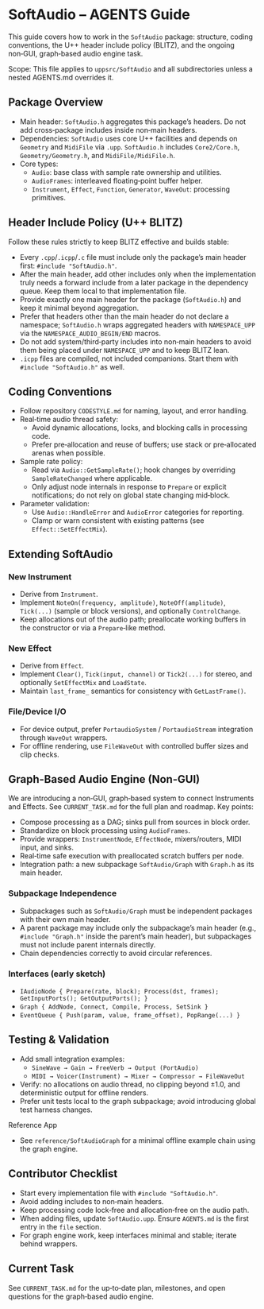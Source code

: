 # SoftAudio – AGENTS Guide

This guide covers how to work in the `SoftAudio` package: structure, coding conventions, the U++ header include policy (BLITZ), and the ongoing non‑GUI, graph‑based audio engine task.

Scope: This file applies to `uppsrc/SoftAudio` and all subdirectories unless a nested AGENTS.md overrides it.

## Package Overview

- Main header: `SoftAudio.h` aggregates this package’s headers. Do not add cross‑package includes inside non‑main headers.
- Dependencies: `SoftAudio` uses core U++ facilities and depends on `Geometry` and `MidiFile` via `.upp`. `SoftAudio.h` includes `Core2/Core.h`, `Geometry/Geometry.h`, and `MidiFile/MidiFile.h`.
- Core types:
  - `Audio`: base class with sample rate ownership and utilities.
  - `AudioFrames`: interleaved floating‑point buffer helper.
  - `Instrument`, `Effect`, `Function`, `Generator`, `WaveOut`: processing primitives.

## Header Include Policy (U++ BLITZ)

Follow these rules strictly to keep BLITZ effective and builds stable:

- Every `.cpp`/`.icpp`/`.c` file must include only the package’s main header first: `#include "SoftAudio.h"`.
- After the main header, add other includes only when the implementation truly needs a forward include from a later package in the dependency queue. Keep them local to that implementation file.
- Provide exactly one main header for the package (`SoftAudio.h`) and keep it minimal beyond aggregation.
- Prefer that headers other than the main header do not declare a namespace; `SoftAudio.h` wraps aggregated headers with `NAMESPACE_UPP` via the `NAMESPACE_AUDIO_BEGIN/END` macros.
- Do not add system/third‑party includes into non‑main headers to avoid them being placed under `NAMESPACE_UPP` and to keep BLITZ lean.
- `.icpp` files are compiled, not included companions. Start them with `#include "SoftAudio.h"` as well.

## Coding Conventions

- Follow repository `CODESTYLE.md` for naming, layout, and error handling.
- Real‑time audio thread safety:
  - Avoid dynamic allocations, locks, and blocking calls in processing code.
  - Prefer pre‑allocation and reuse of buffers; use stack or pre‑allocated arenas when possible.
- Sample rate policy:
  - Read via `Audio::GetSampleRate()`; hook changes by overriding `SampleRateChanged` where applicable.
  - Only adjust node internals in response to `Prepare` or explicit notifications; do not rely on global state changing mid‑block.
- Parameter validation:
  - Use `Audio::HandleError` and `AudioError` categories for reporting.
  - Clamp or warn consistent with existing patterns (see `Effect::SetEffectMix`).

## Extending SoftAudio

### New Instrument

- Derive from `Instrument`.
- Implement `NoteOn(frequency, amplitude)`, `NoteOff(amplitude)`, `Tick(...)` (sample or block versions), and optionally `ControlChange`.
- Keep allocations out of the audio path; preallocate working buffers in the constructor or via a `Prepare`‑like method.

### New Effect

- Derive from `Effect`.
- Implement `Clear()`, `Tick(input, channel)` or `Tick2(...)` for stereo, and optionally `SetEffectMix` and `LoadState`.
- Maintain `last_frame_` semantics for consistency with `GetLastFrame()`.

### File/Device I/O

- For device output, prefer `PortaudioSystem` / `PortaudioStream` integration through `WaveOut` wrappers.
- For offline rendering, use `FileWaveOut` with controlled buffer sizes and clip checks.

## Graph-Based Audio Engine (Non-GUI)

We are introducing a non‑GUI, graph‑based system to connect Instruments and Effects. See `CURRENT_TASK.md` for the full plan and roadmap. Key points:

- Compose processing as a DAG; sinks pull from sources in block order.
- Standardize on block processing using `AudioFrames`.
- Provide wrappers: `InstrumentNode`, `EffectNode`, mixers/routers, MIDI input, and sinks.
- Real‑time safe execution with preallocated scratch buffers per node.
- Integration path: a new subpackage `SoftAudio/Graph` with `Graph.h` as its main header.

### Subpackage Independence

- Subpackages such as `SoftAudio/Graph` must be independent packages with their own main header.
- A parent package may include only the subpackage’s main header (e.g., `#include "Graph.h"` inside the parent’s main header), but subpackages must not include parent internals directly.
- Chain dependencies correctly to avoid circular references.

### Interfaces (early sketch)

- `IAudioNode { Prepare(rate, block); Process(dst, frames); GetInputPorts(); GetOutputPorts(); }`
- `Graph { AddNode, Connect, Compile, Process, SetSink }`
- `EventQueue { Push(param, value, frame_offset), PopRange(...) }`

## Testing & Validation

- Add small integration examples:
  - `SineWave → Gain → FreeVerb → Output (PortAudio)`
  - `MIDI → Voicer(Instrument) → Mixer → Compressor → FileWaveOut`
- Verify: no allocations on audio thread, no clipping beyond ±1.0, and deterministic output for offline renders.
- Prefer unit tests local to the graph subpackage; avoid introducing global test harness changes.

Reference App
- See `reference/SoftAudioGraph` for a minimal offline example chain using the graph engine.

## Contributor Checklist

- Start every implementation file with `#include "SoftAudio.h"`.
- Avoid adding includes to non‑main headers.
- Keep processing code lock‑free and allocation‑free on the audio path.
- When adding files, update `SoftAudio.upp`. Ensure `AGENTS.md` is the first entry in the `file` section.
- For graph engine work, keep interfaces minimal and stable; iterate behind wrappers.

## Current Task

See `CURRENT_TASK.md` for the up‑to‑date plan, milestones, and open questions for the graph‑based audio engine.
